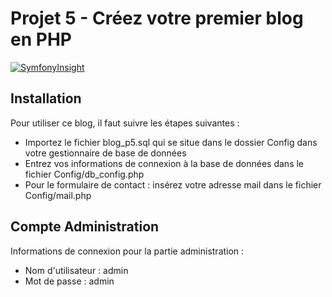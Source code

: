 # Projet 5 - Créez votre premier blog en PHP
[![SymfonyInsight](https://insight.symfony.com/projects/3dcee305-2957-4316-9396-72875ee4cf6a/big.svg)](https://insight.symfony.com/projects/3dcee305-2957-4316-9396-72875ee4cf6a)

## Installation
Pour utiliser ce blog, il faut suivre les étapes suivantes :

*   Importez le fichier blog_p5.sql qui se situe dans le dossier Config dans votre gestionnaire de base de données
*   Entrez vos informations de connexion à la base de données dans le fichier Config/db_config.php
*   Pour le formulaire de contact : insérez votre adresse mail dans le fichier Config/mail.php

## Compte Administration
Informations de connexion pour la partie administration :
*   Nom d'utilisateur : admin
*   Mot de passe : admin
